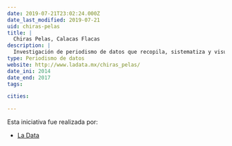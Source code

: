 ```yaml
---
date: 2019-07-21T23:02:24.000Z
date_last_modified: 2019-07-21
uid: chiras-pelas
title: |
  Chiras Pelas, Calacas Flacas
description: |
  Investigación de periodismo de datos que recopila, sistematiza y visualiza los datos de las muertes de ciudadanos en situación de calle en CDMX y el país. Esta investigación busca identificar patrones y circustancias que rodean las muertes de estas personas, así como hacerle un homenaje a la identidad de todas estas personas cuyas muertes nadie nota.
type: Periodismo de datos
website: http://www.ladata.mx/chiras_pelas/
date_ini: 2014
date_end: 2017
tags:

cities: 

---
```


Esta iniciativa fue realizada por:

- [La Data](/organizaciones/la-data-mx)
